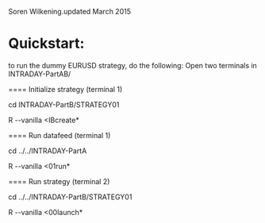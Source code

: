 
Soren Wilkening.updated March 2015

Quickstart:  
====================
to run the dummy EURUSD strategy, do the following:
Open two terminals in INTRADAY-PartAB/

==== Initialize strategy (terminal 1)

  cd INTRADAY-PartB/STRATEGY01

  R --vanilla <IBcreate*

==== Run datafeed (terminal 1)

  cd ../../INTRADAY-PartA

  R --vanilla <01run*


==== Run strategy (terminal 2)

  cd ../../INTRADAY-PartB/STRATEGY01

  R --vanilla <00launch*

